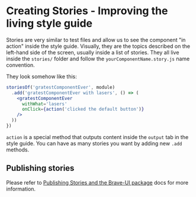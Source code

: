# Creating Stories - Improving the living style guide

Stories are very similar to test files and allow us to see the component "in action" inside the style guide. Visually, they are the topics described on the left-hand side of the screen, usually inside a list of stories. They all live inside the `stories/` folder and follow the `yourComponentName.story.js` name convention.

They look somehow like this:

```jsx
storiesOf('gratestComponentEver', module)
  .add('gratestComponentEver with lasers', () => (
    <gratestComponentEver
      withWhat='lasers'
      onClick={action('clicked the default button')}
    />
  ))
})
```

`action` is a special method that outputs content inside the `output` tab in the style guide. You can have as many stories you want by adding new `.add` methods.

## Publishing stories

Please refer to [Publishing Stories and the Brave-UI package](https://github.com/brave/brave-ui/blob/master/docs/publishing.md) docs for more information.
